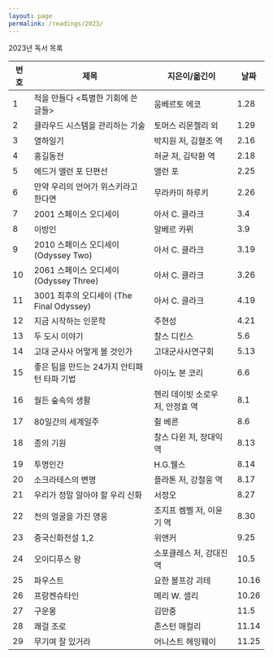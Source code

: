 ```yaml
---
layout: page
permalink: /readings/2023/
---
```


2023년 독서 목록

번호 | 제목 | 지은이/옮긴이 | 날짜
-----|------|---------------|------
1 | 적을 만들다 \<특별한 기회에 쓴 글들> | 움베르토 에코 | 1.28
2 | 클라우드 시스템을 관리하는 기술 | 토머스 리몬첼리 외 | 1.29
3 | 열하일기 | 박지원 저, 김혈조 역 | 2.16
4 | 홍길동전 | 허균 저, 김탁환 역 | 2.18
5 | 에드거 앨런 포 단편선 | 앨런 포 | 2.25
6 | 만약 우리의 언어가 위스키라고 한다면 | 무라카미 하루키 | 2.26
7 | 2001 스페이스 오디세이 | 아서 C. 클라크 | 3.4
8 | 이방인 | 알베르 카뮈 | 3.9
9 | 2010 스페이스 오디세이 (Odyssey Two) | 아서 C. 클라크 | 3.19
10 | 2061 스페이스 오디세이 (Odyssey Three) | 아서 C. 클라크 | 3.26
11 | 3001 최후의 오디세이 (The Final Odyssey) | 아서 C. 클라크 | 4.19
12 | 지금 시작하는 인문학 | 주현성 | 4.21
13 | 두 도시 이야기 | 찰스 디킨스 | 5.6
14 | 고대 군사사 어떻게 볼 것인가 | 고대군사사연구회 | 5.13
15 | 좋은 팀을 만드는 24가지 안티패턴 타파 기법 | 아이노 본 코리 | 6.6
16 | 월든 숲속의 생활 | 헨리 데이빗 소로우 저, 안정효 역 | 8.1
17 | 80일간의 세계일주 | 쥘 베른 | 8.6
18 | 종의 기원 | 찰스 다윈 저, 장대익 역 | 8.13
19 | 투명인간 | H.G.웰스 | 8.14
20 | 소크라테스의 변명 | 플라톤 저, 강철웅 역 | 8.17
21 | 우리가 정말 알아야 할 우리 신화 | 서정오 | 8.27
22 | 천의 얼굴을 가진 영웅 | 조지프 켐벨 저, 이윤기 역 | 8.30
23 | 중국신화전설 1,2 | 위앤커 | 9.25
24 | 오이디푸스 왕 | 소포클레스 저, 강대진 역 | 10.5
25 | 파우스트 | 요한 볼프강 괴테 | 10.16
26 | 프랑켄슈타인 | 메리 W. 셀리 | 10.26
27 | 구운몽 | 김만중 | 11.5
28 | 쾌걸 조로 | 존스턴 매컬리 | 11.14
29 | 무기여 잘 있거라 | 어니스트 헤밍웨이 | 11.25
